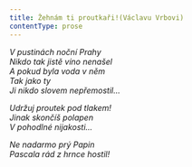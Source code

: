 ```yaml
---
title: Žehnám ti proutkaři!(Václavu Vrbovi)
contentType: prose
---
```


<section>

_V pustinách noční Prahy  
Nikdo tak jistě víno nenašel  
A pokud byla voda v něm  
Tak jako ty  
Ji nikdo slovem nepřemostil..._

</section>

<section>

_Udržuj proutek pod tlakem!  
Jinak skončíš polapen  
V pohodlné nijakosti…_

</section>

<section>

_Ne nadarmo prý Papin  
Pascala rád z hrnce hostil!_

</section>
